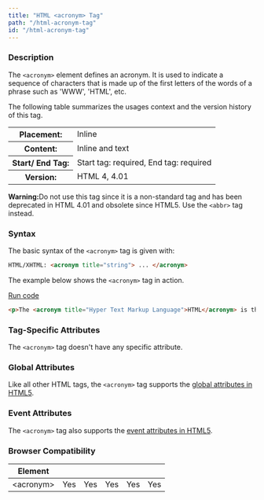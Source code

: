 ```yaml
---
title: "HTML <acronym> Tag"
path: "/html-acronym-tag"
id: "/html-acronym-tag"
---
```


### Description

The `<acronym>` element defines an acronym. It is used to indicate a sequence of characters that is made up of the first letters of the words of a phrase such as 'WWW', 'HTML', etc.

The following table summarizes the usages context and the version history of this tag.

<table style="width:100%">
  <tr>
    <th>Placement:</th>
    <td>Inline</td>
  </tr>
  <tr>
    <th>Content:</th>	
    <td>Inline and text</td>
  </tr>
  <tr>
    <th>Start/ End Tag:</th>
    <td>Start tag: required, End tag: required</td>
  </tr>
    <tr>
    <th>Version:</th>
    <td>HTML 4, 4.01</td>
  </tr>
</table>	

<div class="important">
<p><strong>Warning:</strong>Do not use this tag since it is a non-standard tag and has been deprecated in HTML 4.01 and obsolete since HTML5. Use the <code>&lt;abbr&gt;</code> tag instead. </p>
</div>

### Syntax

The basic syntax of the `<acronym>` tag is given with:

```html
HTML/XHTML: <acronym title="string"> ... </acronym>
```

The example below shows the `<acronym>` tag in action.

<a href="#" class="run">Run code</a>

```html
<p>The <acronym title="Hyper Text Markup Language">HTML</acronym> is the publishing language of the World Wide Web.</p>
```

### Tag-Specific Attributes
The <code>&lt;acronym&gt;</code> tag doesn't have any specific attribute.

### Global Attributes

Like all other HTML tags, the `<acronym>` tag supports the [global attributes in HTML5](https://www.tutorialrepublic.com/html-reference/html5-global-attributes.php).

### Event Attributes

The `<acronym>` tag also supports the [event attributes in HTML5](https://www.tutorialrepublic.com/html-reference/html5-event-attributes.php).

### Browser Compatibility
|  Element |<i class="chrome"></i>    | <i class="ie"></i>   | <i class="firefox"></i>   |  <i class="safari"></i>  | <i class="opera"></i>   |
| ------------ | ------------ | ------------ | ------------ | ------------ | ------------ |
| &lt;acronym&gt;  |Yes   |Yes   |Yes   |Yes   |Yes   |

